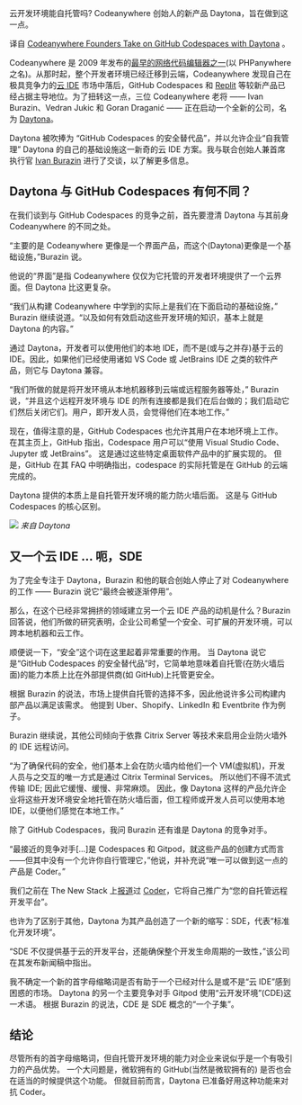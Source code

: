 <!-- 
# Codeanywhere 创始人用 Daytona 抗衡 GitHub Codespaces
Codeanywhere Founders Take on GitHub Codespaces with Daytona
https://thenewstack.io/codeanywhere-founders-take-on-github-codespaces-with-daytona/
https://cdn.thenewstack.io/media/2023/09/8813aa02-1692021975-daytona_illustration_91-1024x574.jpeg
Image via Daytona
 -->

云开发环境能自托管吗? Codeanywhere 创始人的新产品 Daytona，旨在做到这一点。

译自 [Codeanywhere Founders Take on GitHub Codespaces with Daytona](https://thenewstack.io/codeanywhere-founders-take-on-github-codespaces-with-daytona/) 。

Codeanywhere 是 2009 年发布的[最早的网络代码编辑器之一](https://thenewstack.io/why-cloud-ides-are-shifting-to-a-platform-as-a-service-model/)(以 PHPanywhere 之名)。从那时起，整个开发者环境已经迁移到云端，Codeanywhere 发现自己在极具竞争力的[云 IDE](https://thenewstack.io/integrated-development-environments-moving-cloud/) 市场中落后，GitHub Codespaces 和 [Replit](https://thenewstack.io/developers-get-a-quick-start-to-coding-with-replit-ide/) 等较新产品已经占据主导地位。为了扭转这一点，三位 Codeanywhere 老将 —— Ivan Burazin、Vedran Jukic 和 Goran Draganić —— 正在启动一个全新的公司，名为 [Daytona](https://www.daytona.io/)。

Daytona 被吹捧为 “GitHub Codespaces 的安全替代品”，并以允许企业“自我管理” Daytona 的自己的基础设施这一新奇的云 IDE 方案。我与联合创始人兼首席执行官 [Ivan Burazin](https://www.linkedin.com/in/ivanburazin/) 进行了交谈，以了解更多信息。

## Daytona 与 GitHub Codespaces 有何不同？

在我们谈到与 GitHub Codespaces 的竞争之前，首先要澄清 Daytona 与其前身 Codeanywhere 的不同之处。

“主要的是 Codeanywhere 更像是一个界面产品，而这个(Daytona)更像是一个基础设施，”Burazin 说。

他说的“界面”是指 Codeanywhere 仅仅为它托管的开发者环境提供了一个云界面。但 Daytona 比这更复杂。

“我们从构建 Codeanywhere 中学到的实际上是我们在下面启动的基础设施，” Burazin 继续说道。“以及如何有效启动这些开发环境的知识，基本上就是 Daytona 的内容。”

通过 Daytona，开发者可以使用他们的本地 IDE，而不是(或与之并存)基于云的 IDE。因此，如果他们已经使用诸如 VS Code 或 JetBrains IDE 之类的软件产品，则它与 Daytona 兼容。

“我们所做的就是将开发环境从本地机器移到云端或远程服务器等处，” Burazin说，“并且这个远程开发环境与 IDE 的所有连接都是我们在后台做的；我们启动它们然后关闭它们。用户，即开发人员，会觉得他们在本地工作。”

现在，值得注意的是，GitHub Codespaces 也允许其用户在本地环境上工作。 在其主页上，GitHub 指出，Codespace 用户可以“使用 Visual Studio Code、Jupyter 或 JetBrains”。 这是通过这些特定桌面软件产品中的扩展实现的。 但是，GitHub 在其 FAQ 中明确指出，codespace 的实际托管是在 GitHub 的云端完成的。

Daytona 提供的本质上是自托管开发环境的能力防火墙后面。 这是与 GitHub Codespaces 的核心区别。

![](https://cdn.thenewstack.io/media/2023/09/1ef9ae94-screenshot-2023-09-06-at-16.06.14.png)
*来自 Daytona*

## 又一个云 IDE ... 呃，SDE

为了完全专注于 Daytona，Burazin 和他的联合创始人停止了对 Codeanywhere 的工作 —— Burazin 说它“最终会被逐渐停用”。

那么，在这个已经非常拥挤的领域建立另一个云 IDE 产品的动机是什么？Burazin 回答说，他们所做的研究表明，企业公司希望一个安全、可扩展的开发环境，可以跨本地机器和云工作。

顺便说一下，“安全”这个词在这里起着非常重要的作用。 当 Daytona 说它是“GitHub Codespaces 的安全替代品”时，它简单地意味着自托管(在防火墙后面)的能力本质上比在外部提供商(如 GitHub)上托管更安全。

根据 Burazin 的说法，市场上提供自托管的选择不多，因此他说许多公司构建内部产品以满足该需求。 他提到 Uber、Shopify、LinkedIn 和 Eventbrite 作为例子。

Burazin 继续说，其他公司倾向于依靠 Citrix Server 等技术来启用企业防火墙外的 IDE 远程访问。

“为了确保代码的安全，他们基本上会在防火墙内给他们一个 VM(虚拟机)，开发人员与之交互的唯一方式是通过 Citrix Terminal Services。 所以他们不得不流式传输 IDE; 因此它缓慢、缓慢、非常麻烦。 因此，像 Daytona 这样的产品允许企业将这些开发环境安全地托管在防火墙后面，但工程师或开发人员可以使用本地 IDE，以便他们感觉在本地工作。”

除了 GitHub Codespaces，我问 Burazin 还有谁是 Daytona 的竞争对手。

“最接近的竞争对手[...]是 Codespaces 和 Gitpod，就这些产品的创建方式而言——但其中没有一个允许你自行管理它，”他说，并补充说“唯一可以做到这一点的产品是 Coder。”

我们之前在 The New Stack 上[报道](https://thenewstack.io/coder-speeds-build-time-with-multicloud-platform/)过 [Coder](https://coder.com/)，它将自己推广为“您的自托管远程开发平台”。

也许为了区别于其他，Daytona 为其产品创造了一个新的缩写：SDE，代表“标准化开发环境”。

“SDE 不仅提供基于云的开发平台，还能确保整个开发生命周期的一致性，”该公司在其发布新闻稿中指出。

我不确定一个新的首字母缩略词是否有助于一个已经对什么是或不是“云 IDE”感到困惑的市场。 Daytona 的另一个主要竞争对手 Gitpod 使用“云开发环境”(CDE)这一术语。 根据 Burazin 的说法，CDE 是 SDE 概念的“一个子集”。

## 结论

尽管所有的首字母缩略词，但自托管开发环境的能力对企业来说似乎是一个有吸引力的产品优势。 一个大问题是，微软拥有的 GitHub(当然是微软拥有的) 是否也会在适当的时候提供这个功能。 但就目前而言，Daytona 已准备好用这种功能来对抗 Coder。
